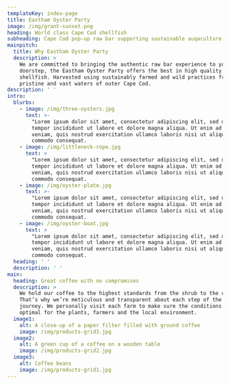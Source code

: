 ```yaml
---
templateKey: index-page
title: Eastham Oyster Party
image: /img/grant-sunset.png
heading: World class Cape Cod shellfish
subheading: Cape Cod pop-up raw bar supporting sustainable auqaculture
mainpitch:
  title: Why Eastham Oyster Party
  description: >
    We are committed to bringing the authentic raw bar experience to your
    doorstep, the Eastham Oyster Party offers the best in high quality
    shellfish. Harvested using sustainably farmed and wild practices from the
    pristine and vast waters of outer Cape Cod. 
description: ' '
intro:
  blurbs:
    - image: /img/three-oysters.jpg
      text: >-
        "Lorem ipsum dolor sit amet, consectetur adipiscing elit, sed do eiusmod
        tempor incididunt ut labore et dolore magna aliqua. Ut enim ad minim
        veniam, quis nostrud exercitation ullamco laboris nisi ut aliquip ex ea
        commodo consequat. 
    - image: /img/littleneck-rope.jpg
      text: >
        "Lorem ipsum dolor sit amet, consectetur adipiscing elit, sed do eiusmod
        tempor incididunt ut labore et dolore magna aliqua. Ut enim ad minim
        veniam, quis nostrud exercitation ullamco laboris nisi ut aliquip ex ea
        commodo consequat. 
    - image: /img/oyster-plate.jpg
      text: >-
        "Lorem ipsum dolor sit amet, consectetur adipiscing elit, sed do eiusmod
        tempor incididunt ut labore et dolore magna aliqua. Ut enim ad minim
        veniam, quis nostrud exercitation ullamco laboris nisi ut aliquip ex ea
        commodo consequat. 
    - image: /img/oyster-boat.jpg
      text: >
        "Lorem ipsum dolor sit amet, consectetur adipiscing elit, sed do eiusmod
        tempor incididunt ut labore et dolore magna aliqua. Ut enim ad minim
        veniam, quis nostrud exercitation ullamco laboris nisi ut aliquip ex ea
        commodo consequat. 
  heading: ' '
  description: ' '
main:
  heading: Great coffee with no compromises
  description: >
    We hold our coffee to the highest standards from the shrub to the cup.
    That’s why we’re meticulous and transparent about each step of the coffee’s
    journey. We personally visit each farm to make sure the conditions are
    optimal for the plants, farmers and the local environment.
  image1:
    alt: A close-up of a paper filter filled with ground coffee
    image: /img/products-grid3.jpg
  image2:
    alt: A green cup of a coffee on a wooden table
    image: /img/products-grid2.jpg
  image3:
    alt: Coffee beans
    image: /img/products-grid1.jpg
---
```


